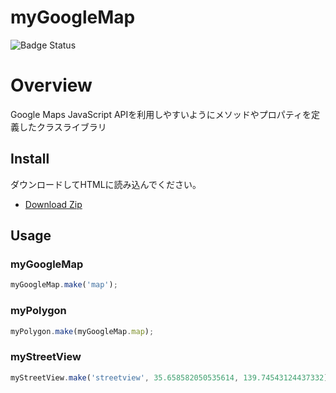 myGoogleMap
====

![Badge Status](https://services-as-a-ci)

# Overview

Google Maps JavaScript APIを利用しやすいようにメソッドやプロパティを定義したクラスライブラリ

## Install

ダウンロードしてHTMLに読み込んでください。
* [Download Zip](https://github.com/ksproducts/myGoogleMap/archive/master.zip)

## Usage

### myGoogleMap
```javascript
myGoogleMap.make('map');
```

### myPolygon
```javascript
myPolygon.make(myGoogleMap.map);
```
### myStreetView
```javascript
myStreetView.make('streetview', 35.658582050535614, 139.74543124437332);
```

